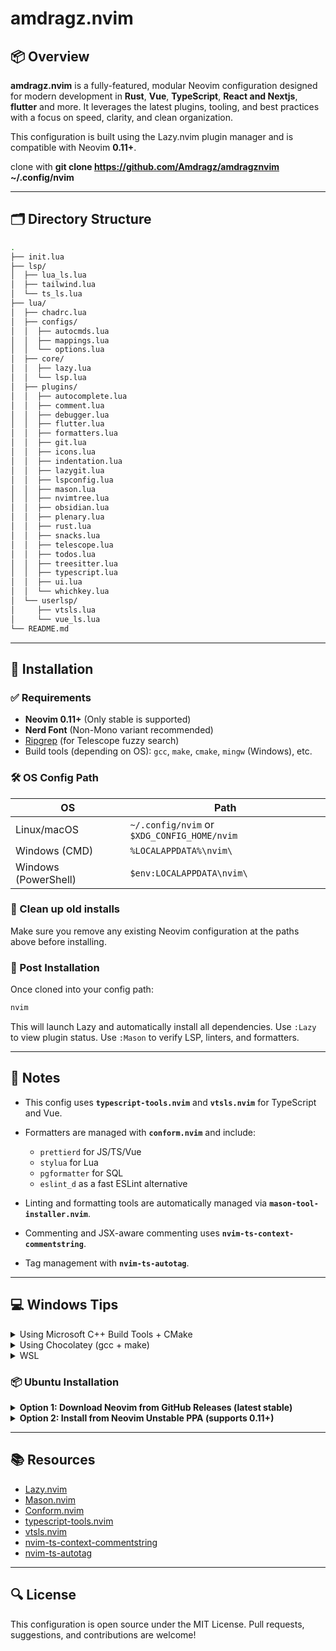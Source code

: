 
# amdragz.nvim

## 📦 Overview

**amdragz.nvim** is a fully-featured, modular Neovim configuration designed for modern development in **Rust**, **Vue**, **TypeScript**, **React and Nextjs**, **flutter** and more. It leverages the latest plugins, tooling, and best practices with a focus on speed, clarity, and clean organization.

This configuration is built using the Lazy.nvim plugin manager and is compatible with Neovim **0.11+**.

clone with **git clone https://github.com/Amdragz/amdragznvim ~/.config/nvim**

---

## 🗂️ Directory Structure

```bash
.
├── init.lua
├── lsp/
│  ├── lua_ls.lua
│  ├── tailwind.lua
│  └── ts_ls.lua
├── lua/
│  ├── chadrc.lua
│  ├── configs/
│  │  ├── autocmds.lua
│  │  ├── mappings.lua
│  │  └── options.lua
│  ├── core/
│  │  ├── lazy.lua
│  │  └── lsp.lua
│  ├── plugins/
│  │  ├── autocomplete.lua
│  │  ├── comment.lua
│  │  ├── debugger.lua
│  │  ├── flutter.lua
│  │  ├── formatters.lua
│  │  ├── git.lua
│  │  ├── icons.lua
│  │  ├── indentation.lua
│  │  ├── lazygit.lua
│  │  ├── lspconfig.lua
│  │  ├── mason.lua
│  │  ├── nvimtree.lua
│  │  ├── obsidian.lua
│  │  ├── plenary.lua
│  │  ├── rust.lua
│  │  ├── snacks.lua
│  │  ├── telescope.lua
│  │  ├── todos.lua
│  │  ├── treesitter.lua
│  │  ├── typescript.lua
│  │  ├── ui.lua
│  │  └── whichkey.lua
│  └── userlsp/
│     ├── vtsls.lua
│     └── vue_ls.lua
└── README.md
```

---

## 🚀 Installation

### ✅ Requirements

* **Neovim 0.11+** (Only stable is supported)
* **Nerd Font** (Non-Mono variant recommended)
* [Ripgrep](https://github.com/BurntSushi/ripgrep) (for Telescope fuzzy search)
* Build tools (depending on OS): `gcc`, `make`, `cmake`, `mingw` (Windows), etc.

### 🛠 OS Config Path

| OS                   | Path                                        |
| -------------------- | ------------------------------------------- |
| Linux/macOS          | `~/.config/nvim` or `$XDG_CONFIG_HOME/nvim` |
| Windows (CMD)        | `%LOCALAPPDATA%\nvim\`                      |
| Windows (PowerShell) | `$env:LOCALAPPDATA\nvim\`                   |

### 🧹 Clean up old installs

Make sure you remove any existing Neovim configuration at the paths above before installing.

### 🔧 Post Installation

Once cloned into your config path:

```bash
nvim
```

This will launch Lazy and automatically install all dependencies.
Use `:Lazy` to view plugin status.
Use `:Mason` to verify LSP, linters, and formatters.

---

## 🧠 Notes

* This config uses **`typescript-tools.nvim`** and **`vtsls.nvim`** for TypeScript and Vue.
* Formatters are managed with **`conform.nvim`** and include:

  * `prettierd` for JS/TS/Vue
  * `stylua` for Lua
  * `pgformatter` for SQL
  * `eslint_d` as a fast ESLint alternative
* Linting and formatting tools are automatically managed via **`mason-tool-installer.nvim`**.
* Commenting and JSX-aware commenting uses **`nvim-ts-context-commentstring`**.
* Tag management with **`nvim-ts-autotag`**.

---

## 💻 Windows Tips

<details>
<summary>Using Microsoft C++ Build Tools + CMake</summary>

Install Microsoft C++ Build Tools and CMake. Then build native plugins with:

```lua
{'nvim-telescope/telescope-fzf-native.nvim', build = 'cmake -S. -Bbuild -DCMAKE_BUILD_TYPE=Release && cmake --build build --config Release && cmake --install build --prefix build' }
```

</details>

<details>
<summary>Using Chocolatey (gcc + make)</summary>

```bash
choco install -y neovim git ripgrep wget fd unzip gzip mingw make
```

</details>

<details>
<summary>WSL</summary>

```bash
wsl --install
sudo apt install gcc make ripgrep unzip git neovim
```

</details>

### 📦 Ubuntu Installation

<details>
<summary><strong>Option 1: Download Neovim from GitHub Releases (latest stable)</strong></summary>

```bash
# Install dependencies
sudo apt update
sudo apt install make gcc ripgrep unzip git xclip curl

# Download and extract latest Neovim release
curl -LO https://github.com/neovim/neovim/releases/latest/download/nvim-linux-x86_64.tar.gz
sudo rm -rf /opt/nvim-linux-x86_64
sudo mkdir -p /opt/nvim-linux-x86_64
sudo chmod a+rX /opt/nvim-linux-x86_64
sudo tar -C /opt -xzf nvim-linux-x86_64.tar.gz

# Make Neovim available globally
sudo ln -sf /opt/nvim-linux-x86_64/bin/nvim /usr/local/bin/nvim
```

</details>

<details>
<summary><strong>Option 2: Install from Neovim Unstable PPA (supports 0.11+)</strong></summary>

```bash
sudo add-apt-repository ppa:neovim-ppa/unstable -y
sudo apt update
sudo apt install make gcc ripgrep unzip git xclip neovim
```

</details>

---

## 📚 Resources

* [Lazy.nvim](https://github.com/folke/lazy.nvim)
* [Mason.nvim](https://github.com/williamboman/mason.nvim)
* [Conform.nvim](https://github.com/stevearc/conform.nvim)
* [typescript-tools.nvim](https://github.com/pmizio/typescript-tools.nvim)
* [vtsls.nvim](https://github.com/yioneko/vtsls)
* [nvim-ts-context-commentstring](https://github.com/JoosepAlviste/nvim-ts-context-commentstring)
* [nvim-ts-autotag](https://github.com/windwp/nvim-ts-autotag)

---

## 🔍 License

This configuration is open source under the MIT License. Pull requests, suggestions, and contributions are welcome!

